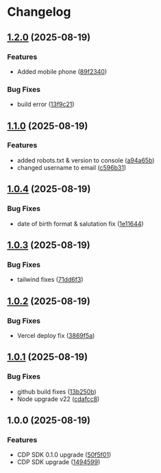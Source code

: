 # Changelog

## [1.2.0](https://github.com/HCL-CDP-TA/deutschebahn/compare/v1.1.0...v1.2.0) (2025-08-19)


### Features

* Added mobile phone ([89f2340](https://github.com/HCL-CDP-TA/deutschebahn/commit/89f2340bc128bceb74564e81d5cc392be6b79f58))


### Bug Fixes

* build error ([13f9c21](https://github.com/HCL-CDP-TA/deutschebahn/commit/13f9c21e9c14630c53b67d1fcd56e1b73558f132))

## [1.1.0](https://github.com/HCL-CDP-TA/deutschebahn/compare/v1.0.4...v1.1.0) (2025-08-19)


### Features

* added robots.txt & version to console ([a94a65b](https://github.com/HCL-CDP-TA/deutschebahn/commit/a94a65bc5fdbea1255940a5858ed30027af20da8))
* changed username to email ([c596b31](https://github.com/HCL-CDP-TA/deutschebahn/commit/c596b317d4f687dd120abbdd103c7d4b46b485fe))

## [1.0.4](https://github.com/HCL-CDP-TA/deutschebahn/compare/v1.0.3...v1.0.4) (2025-08-19)


### Bug Fixes

* date of birth format & salutation fix ([1e11644](https://github.com/HCL-CDP-TA/deutschebahn/commit/1e11644de047fb4f07cfdae1a640d68a3af16838))

## [1.0.3](https://github.com/HCL-CDP-TA/deutschebahn/compare/v1.0.2...v1.0.3) (2025-08-19)


### Bug Fixes

* tailwind fixes ([71dd6f3](https://github.com/HCL-CDP-TA/deutschebahn/commit/71dd6f3df6a96a6ce0e5e2e292f2569ac39bc428))

## [1.0.2](https://github.com/HCL-CDP-TA/deutschebahn/compare/v1.0.1...v1.0.2) (2025-08-19)


### Bug Fixes

* Vercel deploy fix ([3869f5a](https://github.com/HCL-CDP-TA/deutschebahn/commit/3869f5ad9196f4237e08632b6d9678d6cd2d0a1b))

## [1.0.1](https://github.com/HCL-CDP-TA/deutschebahn/compare/v1.0.0...v1.0.1) (2025-08-19)


### Bug Fixes

* github build fixes ([13b250b](https://github.com/HCL-CDP-TA/deutschebahn/commit/13b250b8777afce9dd2ce47decb32005844bcfa5))
* Node upgrade v22 ([cdafcc8](https://github.com/HCL-CDP-TA/deutschebahn/commit/cdafcc899bc52ae801ecb541097101d6dd4fb854))

## 1.0.0 (2025-08-19)


### Features

* CDP SDK 0.1.0 upgrade ([50f5f01](https://github.com/HCL-CDP-TA/deutschebahn/commit/50f5f019528a43bddaa1507ff84a2d1361ba7a0e))
* CDP SDK upgrade ([1494599](https://github.com/HCL-CDP-TA/deutschebahn/commit/14945990bec9ea471a4139ac7fafbeee12a69d3d))
